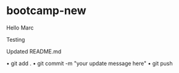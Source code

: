 # bootcamp-new

Hello Marc

Testing

Updated README.md

• git add .
• git commit -m "your update message here"
• git push